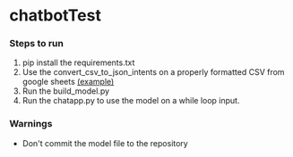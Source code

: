 # chatbotTest

### Steps to run
1. pip install the requirements.txt
2. Use the convert_csv_to_json_intents on a properly formatted CSV from google sheets [(example)](https://docs.google.com/spreadsheets/d/1qU_Ut2Mqfu6lSKp70pJCwmbKN9_dXmG7jr9j5lU-auE/edit?usp=sharing)
3. Run the build_model.py
4. Run the chatapp.py to use the model on a while loop input.


### Warnings
* Don't commit the model file to the repository
